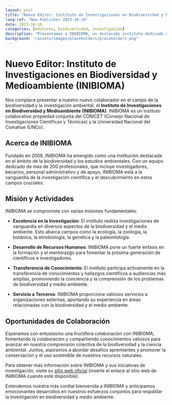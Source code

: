 ```yaml
---
layout: post
title: "Nuevo Editor: Instituto de Investigaciones en Biodiversidad y Medioambiente (INIBIOMA)"
lang-ref: "New Publisher 2023-10-10"
date: 2023-10-10
categories: [editores, biodiversidad, investigación]
description: "Presentamos a INIBIOMA, un destacado instituto dedicado a la investigación en biodiversidad y medio ambiente."
background: "/assets/images/placeholders/placeholder2.png"
---
```


# Nuevo Editor: Instituto de Investigaciones en Biodiversidad y Medioambiente (INIBIOMA)

Nos complace presentar a nuestro nuevo colaborador en el campo de la biodiversidad y la investigación ambiental, el **Instituto de Investigaciones en Biodiversidad y Medioambiente (INIBIOMA)**. INIBIOMA es un instituto colaborativo propiedad conjunta del CONICET (Consejo Nacional de Investigaciones Científicas y Técnicas) y la Universidad Nacional del Comahue (UNCo).

## Acerca de INIBIOMA

Fundado en 2006, INIBIOMA ha emergido como una institución destacada en el ámbito de la biodiversidad y los estudios ambientales. Con un equipo dedicado de más de 200 profesionales, que incluye investigadores, becarios, personal administrativo y de apoyo, INIBIOMA está a la vanguardia de la investigación científica y el descubrimiento en estos campos cruciales.

## Misión y Actividades

INIBIOMA se compromete con varias misiones fundamentales:

- **Excelencia en la Investigación**: El instituto realiza investigaciones de vanguardia en diversos aspectos de la biodiversidad y el medio ambiente. Esto abarca campos como la ecología, la zoología, la botánica, la etnobiología, la genética y la paleontología.

- **Desarrollo de Recursos Humanos**: INIBIOMA pone un fuerte énfasis en la formación y el mentorazgo para fomentar la próxima generación de científicos e investigadores.

- **Transferencia de Conocimiento**: El instituto participa activamente en la transferencia de conocimientos y hallazgos científicos a audiencias más amplias, promoviendo la conciencia y la comprensión de los problemas de biodiversidad y medio ambiente.

- **Servicio a Terceros**: INIBIOMA proporciona valiosos servicios a organizaciones externas, aportando su experiencia en áreas relacionadas con la biodiversidad y el medio ambiente.

## Oportunidades de Colaboración

Esperamos con entusiasmo una fructífera colaboración con INIBIOMA, fomentando la colaboración y compartiendo conocimientos valiosos para avanzar en nuestra comprensión colectiva de la biodiversidad y la ciencia ambiental. Juntos, aspiramos a abordar desafíos apremiantes y promover la conservación y el uso sostenible de nuestros recursos naturales.

Para obtener más información sobre INIBIOMA y sus iniciativas de investigación, visite su [sitio web oficial](#) (inserte el enlace al sitio web de INIBIOMA cuando esté disponible).

Extendemos nuestra más cordial bienvenida a INIBIOMA y anticipamos emocionantes desarrollos en nuestros esfuerzos conjuntos para respaldar la investigación en biodiversidad y medio ambiente.
